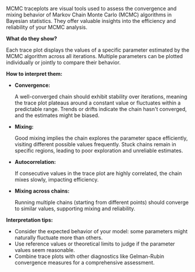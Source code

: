 MCMC traceplots are visual tools used to assess the convergence and
mixing behavior of Markov Chain Monte Carlo (MCMC) algorithms in
Bayesian statistics. They offer valuable insights into the efficiency
and reliability of your MCMC analysis.

**What do they show?**

Each trace plot displays the values of a specific parameter estimated
by the MCMC algorithm across all iterations. Multiple parameters can
be plotted individually or jointly to compare their behavior. 

**How to interpret them:**

- **Convergence:**

    A well-converged chain should exhibit stability over iterations,
    meaning the trace plot plateaus around a constant value or
    fluctuates within a predictable range. Trends or drifts indicate
    the chain hasn't converged, and the estimates might be biased.
    
- **Mixing:**

    Good mixing implies the chain explores the parameter space
    efficiently, visiting different possible values frequently. Stuck
    chains remain in specific regions, leading to poor exploration and
    unreliable estimates. 
    
- **Autocorrelation:**

    If consecutive values in the trace plot are highly correlated, the
    chain mixes slowly, impacting efficiency. 
    
- **Mixing across chains:**

    Running multiple chains (starting from different points) should
    converge to similar values, supporting mixing and reliability.

**Interpretation tips:**

- Consider the expected behavior of your model: some parameters might
  naturally fluctuate more than others.
- Use reference values or theoretical limits to judge if the parameter
  values seem reasonable.
- Combine trace plots with other diagnostics like Gelman-Rubin
  convergence measures for a comprehensive assessment.
